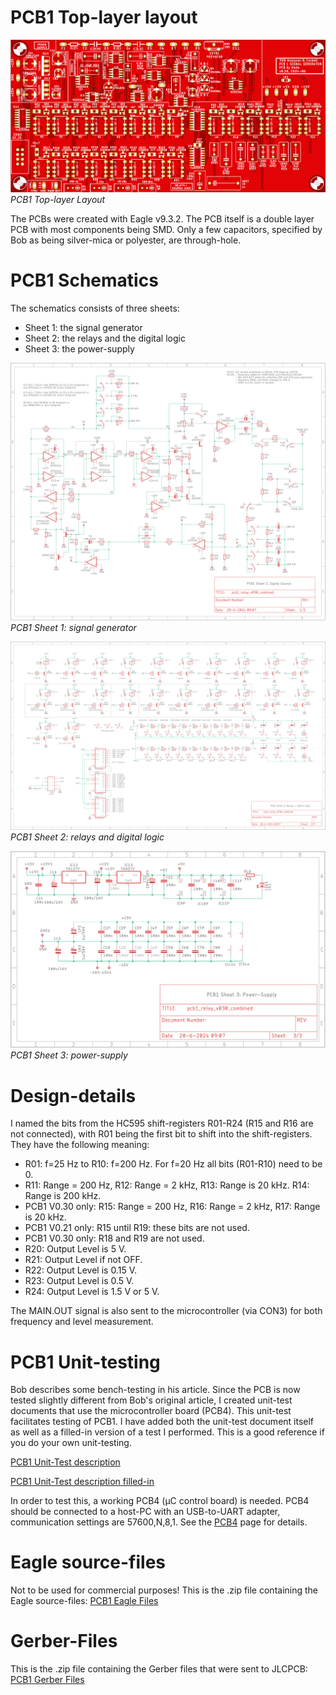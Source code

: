 # PCB1 Top-layer layout
![PCB1 Layout top-layer](img/PCB1_Front.png)<br>
*PCB1 Top-layer Layout*

The PCBs were created with Eagle v9.3.2. The PCB itself is a double layer PCB with most components being SMD. Only a few capacitors, specified by Bob as being silver-mica or polyester, are through-hole.

# PCB1 Schematics
The schematics consists of three sheets:
- Sheet 1: the signal generator
- Sheet 2: the relays and the digital logic
- Sheet 3: the power-supply

![PCB1 Sheet 1 Schematic](img/PCB1_Schematics1.png)<br>
*PCB1 Sheet 1: signal generator*

![PCB1 Sheet 2 Schematic](img/PCB1_Schematics2.png)<br>
*PCB1 Sheet 2: relays and digital logic*

![PCB1 Sheet 3 Schematic](img/PCB1_Schematics3.png)<br>
*PCB1 Sheet 3: power-supply*

# Design-details
I named the bits from the HC595 shift-registers R01-R24 (R15 and R16 are not connected), with R01 being the first bit to shift into the shift-registers. They have the following meaning:
- R01: f=25 Hz to R10: f=200 Hz. For f=20 Hz all bits (R01-R10) need to be 0.
- R11: Range = 200 Hz, R12: Range = 2 kHz, R13: Range is 20 kHz. R14: Range is 200 kHz.
- PCB1 V0.30 only: R15: Range = 200 Hz, R16: Range = 2 kHz, R17: Range is 20 kHz.
- PCB1 V0.21 only: R15 until R19: these bits are not used.
- PCB1 V0.30 only: R18 and R19 are not used.
- R20: Output Level is 5 V.
- R21: Output Level if not OFF.
- R22: Output Level is 0.15 V.
- R23: Output Level is 0.5 V.
- R24: Output Level is 1.5 V or 5 V.

The MAIN.OUT signal is also sent to the microcontroller (via CON3) for both frequency and level measurement.

# PCB1 Unit-testing
Bob describes some bench-testing in his article. Since the PCB is now tested slightly different from Bob's original article, I created unit-test documents that use the microcontroller board (PCB4). This unit-test facilitates testing of PCB1. I have added both the unit-test document itself as well as a filled-in version of a test I performed. This is a good reference if you do your own unit-testing.

[PCB1 Unit-Test description](img/PCB1_Unit_Test.pdf)<br>

[PCB1 Unit-Test description filled-in](img/PCB1_Unit_Test_filled_in.pdf)<br>

In order to test this, a working PCB4 (µC control board) is needed. PCB4 should be connected to a host-PC with an USB-to-UART adapter, communication settings are 57600,N,8,1. See the [PCB4](./pcb4.md) page for details.

# Eagle source-files
Not to be used for commercial purposes!
This is the .zip file containing the Eagle source-files: [PCB1 Eagle Files](img/PCB1_Eagle.zip)

# Gerber-Files
This is the .zip file containing the Gerber files that were sent to JLCPCB: [PCB1 Gerber Files](img/pcb1_relay_v030_combined_2024-07-10.zip)




